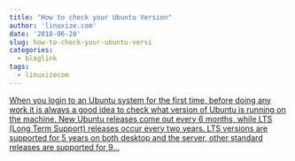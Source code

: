 ```yaml
---
title: "How to check your Ubuntu Version"
author: 'linuxize.com'
date: '2018-06-28'
slug: how-to-check-your-ubuntu-versi
categories:
  - bloglink
tags:
  - linuxizecom
---
```


[When you login to an Ubuntu system for the first time, before doing any work it is always a good idea to check what version of Ubuntu is running on the machine. New Ubuntu releases come out every 6 months, while LTS (Long Term Support) releases occur every two years. LTS versions are supported for 5 years on both desktop and the server, other standard releases are supported for 9...<click to read more>](https://linuxize.com/post/how-to-check-your-ubuntu-version/)

